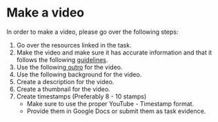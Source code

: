 # Make a video

In order to make a video, please go over the following steps:

1. Go over the resources linked in the task.
2. Make the video and make sure it has accurate information and that it follows the following [guidelines](../structure-and-governance/acceptance-criteria-for-projects.md).
3. Use the following[ outro](https://drive.google.com/file/d/1nJ\_8CsccT-BUcPuLu\_hj92iw30gEjXQp/view?usp=sharing) for the video.
4. Use the following background for the video.
5. Create a description for the video.
6. Create a thumbnail for the video.
7. Create timestamps (Preferably 8 - 10 stamps)
   * Make sure to use the proper YouTube - Timestamp format.
   * Provide them in Google Docs or submit them as task evidence.
